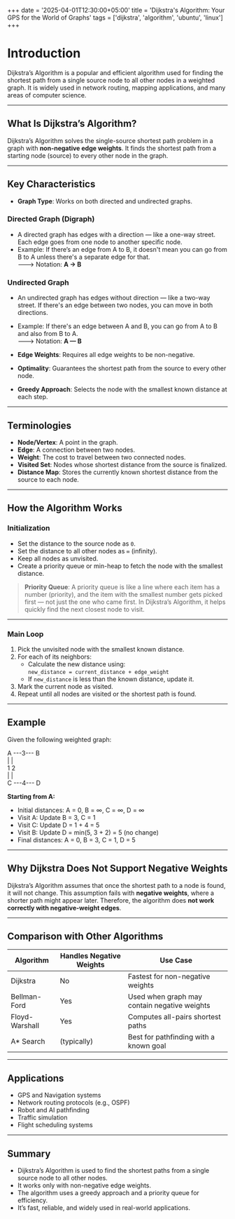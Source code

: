 +++
date = '2025-04-01T12:30:00+05:00'
title = 'Dijkstra's Algorithm: Your GPS for the World of Graphs'
tags = ['dijkstra', 'algorithm', 'ubuntu', 'linux']
+++





# Introduction

Dijkstra’s Algorithm is a popular and efficient algorithm used for finding the shortest path from a single source node to all other nodes in a weighted graph. It is widely used in network routing, mapping applications, and many areas of computer science.

---

## What Is Dijkstra’s Algorithm?

Dijkstra’s Algorithm solves the single-source shortest path problem in a graph with **non-negative edge weights**. It finds the shortest path from a starting node (source) to every other node in the graph.

---

## Key Characteristics

- **Graph Type**: Works on both directed and undirected graphs.

### Directed Graph (Digraph)
- A directed graph has edges with a direction — like a one-way street. Each edge goes from one node to another specific node.  
- Example: If there’s an edge from A to B, it doesn't mean you can go from B to A unless there's a separate edge for that.  
🡒 Notation: **A → B**

### Undirected Graph
- An undirected graph has edges without direction — like a two-way street. If there's an edge between two nodes, you can move in both directions.  
- Example: If there's an edge between A and B, you can go from A to B and also from B to A.  
🡒 Notation: **A — B**

- **Edge Weights**: Requires all edge weights to be non-negative.
- **Optimality**: Guarantees the shortest path from the source to every other node.
- **Greedy Approach**: Selects the node with the smallest known distance at each step.

---

## Terminologies

- **Node/Vertex**: A point in the graph.
- **Edge**: A connection between two nodes.
- **Weight**: The cost to travel between two connected nodes.
- **Visited Set**: Nodes whose shortest distance from the source is finalized.
- **Distance Map**: Stores the currently known shortest distance from the source to each node.

---

## How the Algorithm Works

### Initialization

- Set the distance to the source node as `0`.
- Set the distance to all other nodes as `∞` (infinity).
- Keep all nodes as unvisited.
- Create a priority queue or min-heap to fetch the node with the smallest distance.

> **Priority Queue**: A priority queue is like a line where each item has a number (priority), and the item with the smallest number gets picked first — not just the one who came first. In Dijkstra’s Algorithm, it helps quickly find the next closest node to visit.

---

### Main Loop

1. Pick the unvisited node with the smallest known distance.
2. For each of its neighbors:
   - Calculate the new distance using:  
     `new_distance = current_distance + edge_weight`
   - If `new_distance` is less than the known distance, update it.
3. Mark the current node as visited.
4. Repeat until all nodes are visited or the shortest path is found.

---

## Example

Given the following weighted graph:

A ---3--- B  
|         |  
1         2  
|         |  
C ---4--- D


**Starting from A:**

- Initial distances: A = 0, B = ∞, C = ∞, D = ∞
- Visit A: Update B = 3, C = 1
- Visit C: Update D = 1 + 4 = 5
- Visit B: Update D = min(5, 3 + 2) = 5 (no change)
- Final distances: A = 0, B = 3, C = 1, D = 5

---

## Why Dijkstra Does Not Support Negative Weights

Dijkstra’s Algorithm assumes that once the shortest path to a node is found, it will not change. This assumption fails with **negative weights**, where a shorter path might appear later. Therefore, the algorithm does **not work correctly with negative-weight edges**.

---

## Comparison with Other Algorithms

| Algorithm      | Handles Negative Weights | Use Case                                      |
|----------------|---------------------------|-----------------------------------------------|
| Dijkstra       |    No                     | Fastest for non-negative weights              |
| Bellman-Ford   |    Yes                    | Used when graph may contain negative weights  |
| Floyd-Warshall |    Yes                    | Computes all-pairs shortest paths             |
| A* Search      |    (typically)            | Best for pathfinding with a known goal        |

---

## Applications

- GPS and Navigation systems
- Network routing protocols (e.g., OSPF)
- Robot and AI pathfinding
- Traffic simulation
- Flight scheduling systems

---

## Summary

- Dijkstra’s Algorithm is used to find the shortest paths from a single source node to all other nodes.
- It works only with non-negative edge weights.
- The algorithm uses a greedy approach and a priority queue for efficiency.
- It’s fast, reliable, and widely used in real-world applications.
